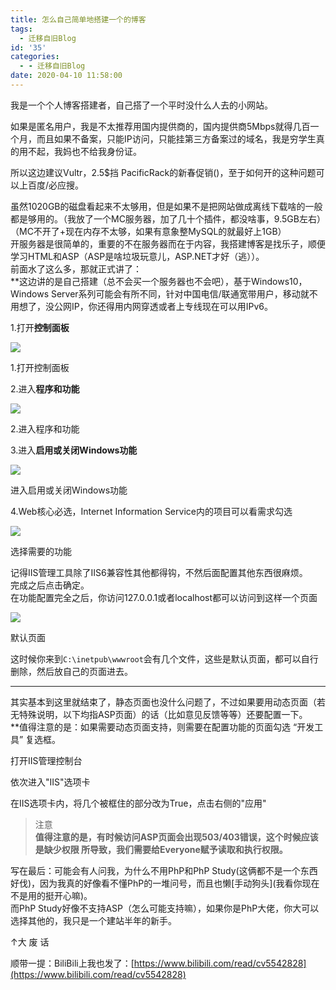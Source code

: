 ```yaml
---
title: 怎么自己简单地搭建一个的博客
tags:
  - 迁移自旧Blog
id: '35'
categories:
  - - 迁移自旧Blog
date: 2020-04-10 11:58:00
---
```


我是一个个人博客搭建者，自己搭了一个平时没什么人去的小网站。

如果是匿名用户，我是不太推荐用国内提供商的，国内提供商5Mbps就得几百一个月，而且如果不备案，只能IP访问，只能挂第三方备案过的域名，我是穷学生真的用不起，我妈也不给我身份证。

所以这边建议Vultr，2.5$挡 PacificRack的新春促销()，至于如何开的这种问题可以上百度/必应搜。

虽然1020GB的磁盘看起来不太够用，但是如果不是把网站做成离线下载啥的一般都是够用的。（我放了一个MC服务器，加了几十个插件，都没啥事，9.5GB左右）（MC不开了+现在内存不太够，如果有意象整MySQL的就最好上1GB）  
开服务器是很简单的，重要的不在服务器而在于内容，我搭建博客是找乐子，顺便学习HTML和ASP（ASP是啥垃圾玩意儿，ASP.NET才好（逃））。  
前面水了这么多，那就正式讲了：  
\*\*这边讲的是自己搭建（总不会买一个服务器也不会吧），基于Windows10，Windows Server系列可能会有所不同，针对中国电信/联通宽带用户，移动就不用想了，没公网IP，你还得用内网穿透或者上专线现在可以用IPv6。

1.打开**控制面板**

![](https://cdn.jsdelivr.net/gh/HanHan233/blog-old@master/passages/20200410/6cd3fab94e34c00fdee16a7d818405c960ca85c5.png@1320w_1308h.jpg)

1.打开控制面板

2.进入**程序和功能**

![](https://cdn.jsdelivr.net/gh/HanHan233/blog-old@master/passages/20200410/4e6cd9e427c875da72b1c8e55784361be1f83560.png@1320w_996h.jpg)

2.进入程序和功能

3.进入**启用或关闭Windows功能**

![](https://cdn.jsdelivr.net/gh/HanHan233/blog-old@master/passages/20200410/5752ac07026b314a8203bb7bcc277e2a64bd0bb1.png@1320w_996h.jpg)

进入启用或关闭Windows功能

4.Web核心必选，Internet Information Service内的项目可以看需求勾选

![](https://cdn.jsdelivr.net/gh/HanHan233/blog-old@master/passages/20200410/4c8b745e4a6f1bd0f17c4ae25d8b4b230862ec75.png@1246w_1180h.jpg)

选择需要的功能

记得IIS管理工具除了IIS6兼容性其他都得钩，不然后面配置其他东西很麻烦。  
完成之后点击确定。  
在功能配置完全之后，你访问127.0.0.1或者localhost都可以访问到这样一个页面

![](https://cdn.jsdelivr.net/gh/HanHan233/blog-old@master/img/initial.jpg)

默认页面

这时候你来到`C:\inetpub\wwwroot`会有几个文件，这些是默认页面，都可以自行删除，然后放自己的页面进去。

* * *

  
其实基本到这里就结束了，静态页面也没什么问题了，不过如果要用动态页面（若无特殊说明，以下均指ASP页面）的话（比如意见反馈等等）还要配置一下。  
\*\*值得注意的是：如果需要动态页面支持，则需要在配置功能的页面勾选 “开发工具” 复选框。

打开IIS管理控制台

依次进入"IIS"选项卡

在IIS选项卡内，将几个被框住的部分改为True，点击右侧的"应用"

> 注意  
> **值得注意的是，有时候访问ASP页面会出现503/403错误，这个时候应该是缺少权限 所导致，我们需要给Everyone赋予读取和执行权限。**

写在最后：可能会有人问我，为什么不用PhP和PhP Study(这俩都不是一个东西好伐)，因为我真的好像看不懂PhP的一堆问号，而且也懒\[手动狗头\](我看你现在不是用的挺开心嘛)。  
而PhP Study好像不支持ASP（怎么可能支持嘛），如果你是PhP大佬，你大可以选择其他的，我只是一个建站半年的新手。

↑大 废 话

顺带一提：BiliBili上我也发了：[https://www.bilibili.com/read/cv5542828](https://www.bilibili.com/read/cv5542828)